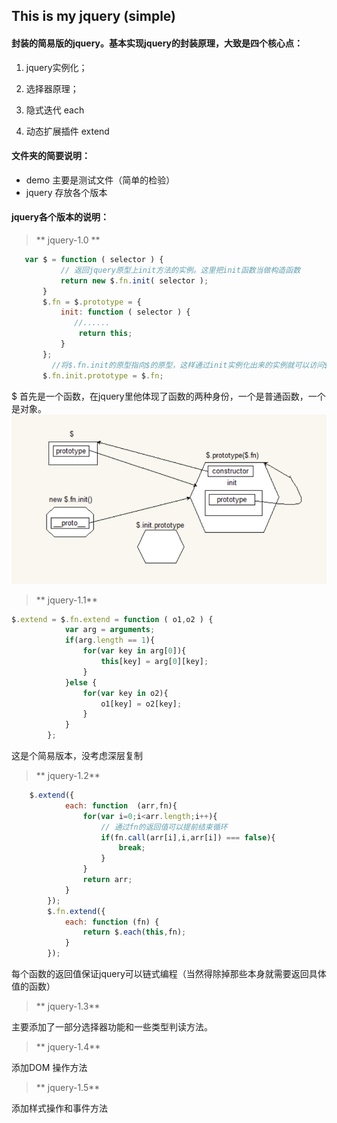 ## This is my jquery (simple)

#### 封装的简易版的jquery。基本实现jquery的封装原理，大致是四个核心点：

1. jquery实例化；

2. 选择器原理；

3. 隐式迭代 each

4. 动态扩展插件 extend


#### 文件夹的简要说明： 

- demo 主要是测试文件（简单的检验）
- jquery 存放各个版本

#### jquery各个版本的说明：

 >** jquery-1.0 **

 ```js
 	var $ = function ( selector ) {
            // 返回jquery原型上init方法的实例。这里把init函数当做构造函数
            return new $.fn.init( selector );
        }
        $.fn = $.prototype = {
            init: function ( selector ) {
               //......
                return this;
            }
        };
          //将$.fn.init的原型指向$的原型，这样通过init实例化出来的实例就可以访问$原型的成员了
        $.fn.init.prototype = $.fn;
 ```
$ 首先是一个函数，在jquery里他体现了函数的两种身份，一个是普通函数，一个是对象。 
![](./images/01.png)

> ** jquery-1.1**

```js
$.extend = $.fn.extend = function ( o1,o2 ) {
            var arg = arguments;
            if(arg.length == 1){
                for(var key in arg[0]){
                    this[key] = arg[0][key];
                }
            }else {
                for(var key in o2){
                    o1[key] = o2[key];
                }
            }
        };
```
这是个简易版本，没考虑深层复制

> ** jquery-1.2** 

```js
	$.extend({
            each: function  (arr,fn){
                for(var i=0;i<arr.length;i++){
                    // 通过fn的返回值可以提前结束循环
                    if(fn.call(arr[i],i,arr[i]) === false){
                        break;
                    }
                }
                return arr;
            }
        });
        $.fn.extend({
            each: function (fn) {
                return $.each(this,fn);
            }
        });
```

每个函数的返回值保证jquery可以链式编程（当然得除掉那些本身就需要返回具体值的函数）

> ** jquery-1.3**

主要添加了一部分选择器功能和一些类型判读方法。

> ** jquery-1.4** 

添加DOM 操作方法

> ** jquery-1.5**

添加样式操作和事件方法



